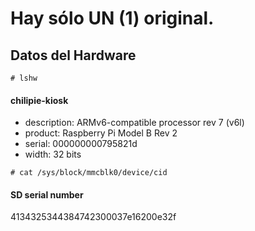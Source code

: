 # Hay sólo UN (1) original.

## Datos del Hardware

``` # lshw ```

#### chilipie-kiosk
- description: ARMv6-compatible processor rev 7 (v6l)
- product: Raspberry Pi Model B Rev 2
- serial: 000000000795821d
- width: 32 bits



``` # cat /sys/block/mmcblk0/device/cid ```

#### SD serial number

4134325344384742300037e16200e32f
